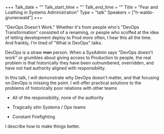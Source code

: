+++
Talk_date = ""
Talk_start_time = ""
Talk_end_time = ""
Title = "Fear and Loathing in Systems Administration"
Type = "talk"
Speakers = ["h-waldo-grunenwald"]
+++

"DevOps Doesn't Work." Whether it's from people who's "DevOps Transformation" consisted of a renaming, or people who scoffed at the idea of letting development deploy to Prod _more_ often, I hear this all the time. And frankly, I'm tired of "What is DevOps" talks.

DevOps is a straw ~~man~~ person. When a SysAdmin says "DevOps doesn't work" or grumbles about giving access to Production to people, the real problem is that historically they have been outnumbered, overridden, and have not had authority aligned with responsibility.

In this talk, I will demonstrate why DevOps doesn't matter, and that focusing on DevOps is missing the point. I will offer practical solutions to the problems of historically poor relations with other teams

* All of the responsibility, none of the authority

* Tragically slim Systems / Ops teams

* Constant Firefighting

I describe how to make things better.
